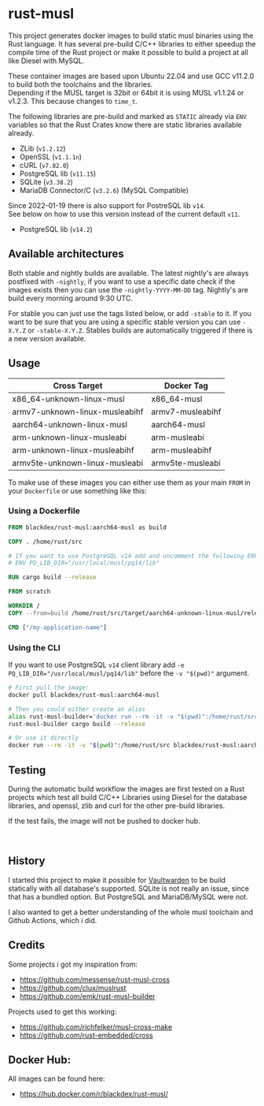 # rust-musl

This project generates docker images to build static musl binaries using the Rust language.
It has several pre-build C/C++ libraries to either speedup the compile time of the Rust project or make it possible to build a project at all like Diesel with MySQL.

These container images are based upon Ubuntu 22.04 and use GCC v11.2.0 to build both the toolchains and the libraries.<br>
Depending if the MUSL target is 32bit or 64bit it is using MUSL v1.1.24 or v1.2.3. This because changes to `time_t`.

The following libraries are pre-build and marked as `STATIC` already via `ENV` variables so that the Rust Crates know there are static libraries available already.
* ZLib (`v1.2.12`)
* OpenSSL (`v1.1.1n`)
* cURL (`v7.82.0`)
* PostgreSQL lib (`v11.15`)
* SQLite (`v3.38.2`)
* MariaDB Connector/C (`v3.2.6`) (MySQL Compatible)

Since 2022-01-19 there is also support for PostreSQL lib `v14`.<br>
See below on how to use this version instead of the current default `v11`.
* PostgreSQL lib (`v14.2`)

## Available architectures
Both stable and nightly builds are available.
The latest nightly's are always postfixed with `-nightly`, if you want to use a specific date check if the images exists then you can use the `-nightly-YYYY-MM-DD` tag.
Nightly's are build every morning around 9:30 UTC.

For stable you can just use the tags listed below, or add `-stable` to it.
If you want to be sure that you are using a specific stable version you can use `-X.Y.Z` or `-stable-X.Y.Z`.
Stables builds are automatically triggered if there is a new version available.

## Usage
|        Cross Target            |    Docker Tag    |
| ------------------------------ | ---------------- |
| x86\_64-unknown-linux-musl     | x86\_64-musl     |
| armv7-unknown-linux-musleabihf | armv7-musleabihf |
| aarch64-unknown-linux-musl     | aarch64-musl     |
| arm-unknown-linux-musleabi     | arm-musleabi     |
| arm-unknown-linux-musleabihf   | arm-musleabihf   |
| armv5te-unknown-linux-musleabi | armv5te-musleabi |

To make use of these images you can either use them as your main `FROM` in your `Dockerfile` or use something like this:

### Using a Dockerfile

```dockerfile
FROM blackdex/rust-musl:aarch64-musl as build

COPY . /home/rust/src

# If you want to use PostgreSQL v14 add and uncomment the following ENV
# ENV PQ_LIB_DIR="/usr/local/musl/pq14/lib"

RUN cargo build --release

FROM scratch

WORKDIR /
COPY --from=build /home/rust/src/target/aarch64-unknown-linux-musl/release/my-application-name .

CMD ["/my-application-name"]
```

### Using the CLI

If you want to use PostgreSQL `v14` client library add `-e PQ_LIB_DIR="/usr/local/musl/pq14/lib"` before the `-v "$(pwd)"` argument.

```bash
# First pull the image:
docker pull blackdex/rust-musl:aarch64-musl

# Then you could either create an alias
alias rust-musl-builder='docker run --rm -it -v "$(pwd)":/home/rust/src blackdex/rust-musl:aarch64-musl'
rust-musl-builder cargo build --release

# Or use it directly
docker run --rm -it -v "$(pwd)":/home/rust/src blackdex/rust-musl:aarch64-musl cargo build --release
```

## Testing

During the automatic build workflow the images are first tested on a Rust projects which test all build C/C++ Libraries using Diesel for the database libraries, and openssl, zlib and curl for the other pre-build libraries.

If the test fails, the image will not be pushed to docker hub.

<br>

## History

I started this project to make it possible for [Vaultwarden](https://github.com/dani-garcia/vaultwarden) to be build statically with all database's supported. SQLite is not really an issue, since that has a bundled option. But PostgreSQL and MariaDB/MySQL were not.

I also wanted to get a better understanding of the whole musl toolchain and Github Actions, which i did.

## Credits

Some projects i got my inspiration from:
* https://github.com/messense/rust-musl-cross
* https://github.com/clux/muslrust
* https://github.com/emk/rust-musl-builder

Projects used to get this working:
* https://github.com/richfelker/musl-cross-make
* https://github.com/rust-embedded/cross

## Docker Hub:

All images can be found here:
* https://hub.docker.com/r/blackdex/rust-musl/
